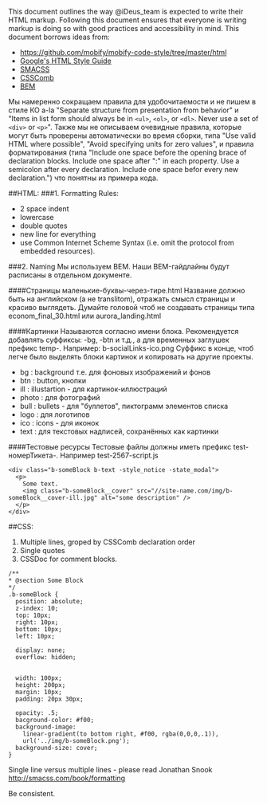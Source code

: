 This document outlines the way @iDeus_team is expected to write their HTML markup. Following this document ensures that everyone is writing markup is doing so with good practices and accessibility in mind.
This document borrows ideas from:

 * https://github.com/mobify/mobify-code-style/tree/master/html
 * [Google's HTML Style Guide](https://google-styleguide.googlecode.com/svn/trunk/htmlcssguide.xml)
 * [SMACSS](http://smacss.com/book/formatting)
 * [CSSComb](http://csscomb.com)
 * [BEM](http://bem.info)

Мы намеренно сокращаем правила для удобочитаемости и не пишем в стиле КО a-la "Separate structure from presentation from behavior" и "Items in list form should always be in `<ul>`, `<ol>`, or `<dl>`. Never use a set of `<div>` or `<p>`".
Также мы не описываем очевидные правила, которые могут быть проверены автоматически во время сборки, типа "Use valid HTML where possible", "Avoid specifying units for zero values", и правила форматирования (типа "Include one space before the opening brace of declaration blocks. Include one space after ":" in each property. Use a semicolon after every declaration. Include one space befor every new declaration.") что понятны из примера кода.


##HTML:
###1. Formatting Rules:
 - 2 space indent
 - lowercase
 - double quotes
 - new line for everything
 - use Common Internet Scheme Syntax (i.e. omit the protocol from embedded resources).
 
###2. Naming
Мы используем BEM. Наши BEM-гайдлайны будут расписаны в отдельном документе.

####Страницы
маленькие-буквы-через-тире.html
Название должно быть на английском (а не translitom), отражать смысл страницы и красиво выглядеть. Думайте головой чтоб не создавать страницы типа econom_final_30.html или aurora_landing.html

####Картинки
Называются согласно имени блока. Рекомендуется добавлять суффиксы: -bg, -btn и т.д., а для временных заглушек префикс temp-. Например: b-socialLinks-ico.png
Суффикс в конце, чтоб легче было выделять блоки картинок и копировать на другие проекты.
 * bg    : background т.е. для фоновых изображений и фонов
 * btn   : button, кнопки
 * ill   : illustartion - для картинок-иллюстраций
 * photo : для фотографий
 * bull  : bullets - для "буллетов", пиктограмм элементов списка
 * logo  : для логотипов
 * ico   : icons - для иконок
 * text  : для текстовых надписей, сохранённых как картинки
 
 ####Тестовые ресурсы
 Тестовые файлы должны иметь префикс test-номерТикета-.
 Например test-2567-script.js

```
<div class="b-someBlock b-text -style_notice -state_modal">
  <p>
    Some text.
    <img class="b-someBlock__cover" src="//site-name.com/img/b-someBlock__cover-ill.jpg" alt="some description" />
  </p>
</div>
```

##CSS:
1. Multiple lines, groped by CSSComb declaration order
2. Single quotes
3. CSSDoc for comment blocks.
```
/**
* @section Some Block
*/
.b-someBlock {
  position: absolute;
  z-index: 10;
  top: 10px; 
  right: 10px; 
  bottom: 10px; 
  left: 10px;
  
  display: none;
  overflow: hidden;
  

  width: 100px; 
  height: 200px;
  margin: 10px; 
  padding: 20px 30px;
  
  opacity: .5;
  bacground-color: #f00;
  background-image: 
    linear-gradient(to bottom right, #f00, rgba(0,0,0,.1)),
    url('../img/b-someBlock.png');
  background-size: cover;
}
```

Single line versus multiple lines - please read Jonathan Snook http://smacss.com/book/formatting

Be consistent.
